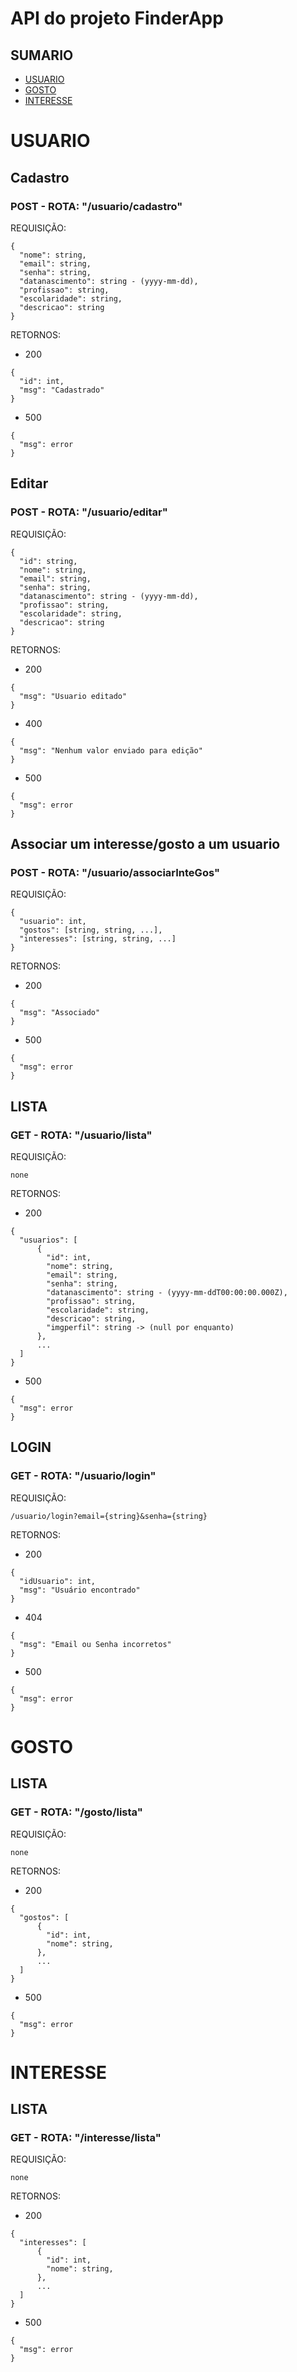 # API do projeto FinderApp

## SUMARIO
* [USUARIO](#usuario)
* [GOSTO](#gosto)
* [INTERESSE](#interesse)

# USUARIO <span id="usuario"></span>

## Cadastro

### POST - ROTA: "/usuario/cadastro"

REQUISIÇÃO:

```
{
  "nome": string,
  "email": string,
  "senha": string,
  "datanascimento": string - (yyyy-mm-dd),
  "profissao": string,
  "escolaridade": string,
  "descricao": string
}
```

RETORNOS:
* 200
```
{
  "id": int,
  "msg": "Cadastrado"
}
```

* 500
```
{
  "msg": error
}
```

## Editar

### POST - ROTA: "/usuario/editar"

REQUISIÇÃO:

```
{
  "id": string,
  "nome": string,
  "email": string,
  "senha": string,
  "datanascimento": string - (yyyy-mm-dd),
  "profissao": string,
  "escolaridade": string,
  "descricao": string
}
```

RETORNOS:
* 200
```
{
  "msg": "Usuario editado"
}
```

* 400
```
{
  "msg": "Nenhum valor enviado para edição"
}
```

* 500
```
{
  "msg": error
}
```

## Associar um interesse/gosto a um usuario

### POST - ROTA: "/usuario/associarInteGos"

REQUISIÇÃO:

```
{
  "usuario": int,
  "gostos": [string, string, ...],
  "interesses": [string, string, ...]
}
```

RETORNOS:
* 200
```
{
  "msg": "Associado"
}
```

* 500
```
{
  "msg": error
}
```

## LISTA

### GET - ROTA: "/usuario/lista"

REQUISIÇÃO:
```
none
```

RETORNOS:
* 200
```
{
  "usuarios": [
      {
        "id": int,
        "nome": string,
        "email": string,
        "senha": string,
        "datanascimento": string - (yyyy-mm-ddT00:00:00.000Z),
        "profissao": string,
        "escolaridade": string,
        "descricao": string,
        "imgperfil": string -> (null por enquanto)
      },
      ...
  ]
}
```

* 500
```
{
  "msg": error
}
```

## LOGIN

### GET - ROTA: "/usuario/login"

REQUISIÇÃO:
```
/usuario/login?email={string}&senha={string}
```

RETORNOS:
* 200
```
{
  "idUsuario": int,
  "msg": "Usuário encontrado"
}
```

* 404
```
{
  "msg": "Email ou Senha incorretos"
}
```

* 500
```
{
  "msg": error
}
```

# GOSTO <span id="gosto"></span>

## LISTA

### GET - ROTA: "/gosto/lista"

REQUISIÇÃO:
```
none
```

RETORNOS:
* 200
```
{
  "gostos": [
      {
        "id": int,
        "nome": string,
      },
      ...
  ]
}
```

* 500
```
{
  "msg": error
}
```

# INTERESSE <span id="intesse"></span>

## LISTA

### GET - ROTA: "/interesse/lista"

REQUISIÇÃO:
```
none
```

RETORNOS:
* 200
```
{
  "interesses": [
      {
        "id": int,
        "nome": string,
      },
      ...
  ]
}
```

* 500
```
{
  "msg": error
}
```
